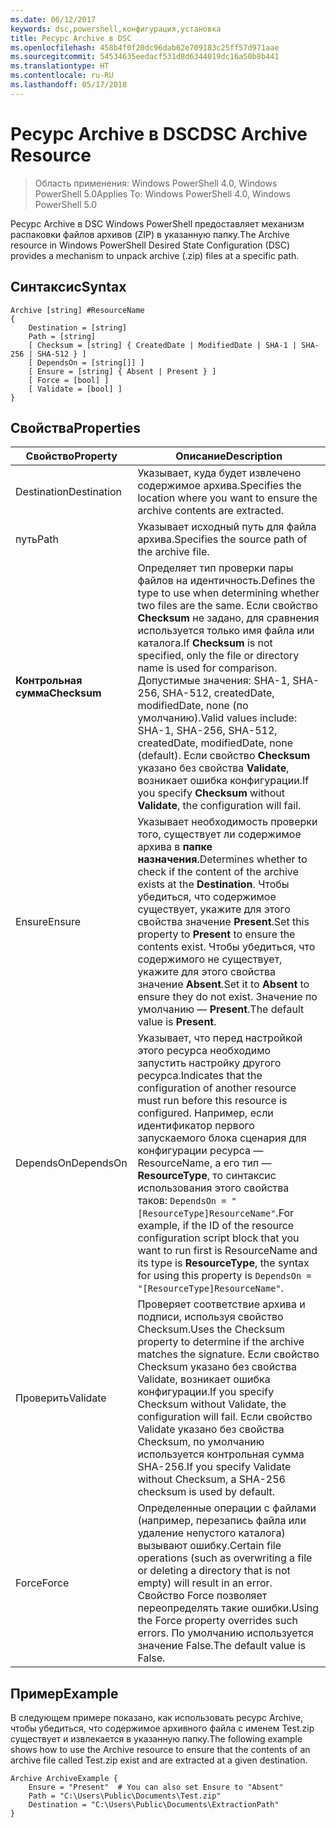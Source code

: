 ```yaml
---
ms.date: 06/12/2017
keywords: dsc,powershell,конфигурация,установка
title: Ресурс Archive в DSC
ms.openlocfilehash: 458b4f0f20dc96dab62e709183c25ff57d971aae
ms.sourcegitcommit: 54534635eedacf531d8d6344019dc16a50b8b441
ms.translationtype: HT
ms.contentlocale: ru-RU
ms.lasthandoff: 05/17/2018
---
```

# <a name="dsc-archive-resource"></a><span data-ttu-id="c3600-103">Ресурс Archive в DSC</span><span class="sxs-lookup"><span data-stu-id="c3600-103">DSC Archive Resource</span></span>

> <span data-ttu-id="c3600-104">Область применения: Windows PowerShell 4.0, Windows PowerShell 5.0</span><span class="sxs-lookup"><span data-stu-id="c3600-104">Applies To: Windows PowerShell 4.0, Windows PowerShell 5.0</span></span>

<span data-ttu-id="c3600-105">Ресурс Archive в DSC Windows PowerShell предоставляет механизм распаковки файлов архивов (ZIP) в указанную папку.</span><span class="sxs-lookup"><span data-stu-id="c3600-105">The Archive resource in Windows PowerShell Desired State Configuration (DSC) provides a mechanism to unpack archive (.zip) files at a specific path.</span></span>

## <a name="syntax"></a><span data-ttu-id="c3600-106">Синтаксис</span><span class="sxs-lookup"><span data-stu-id="c3600-106">Syntax</span></span>
```MOF
Archive [string] #ResourceName
{
    Destination = [string]
    Path = [string]
    [ Checksum = [string] { CreatedDate | ModifiedDate | SHA-1 | SHA-256 | SHA-512 } ]
    [ DependsOn = [string[]] ]
    [ Ensure = [string] { Absent | Present } ]
    [ Force = [bool] ]
    [ Validate = [bool] ]
}
```

## <a name="properties"></a><span data-ttu-id="c3600-107">Свойства</span><span class="sxs-lookup"><span data-stu-id="c3600-107">Properties</span></span>

|  <span data-ttu-id="c3600-108">Свойство</span><span class="sxs-lookup"><span data-stu-id="c3600-108">Property</span></span>  |  <span data-ttu-id="c3600-109">Описание</span><span class="sxs-lookup"><span data-stu-id="c3600-109">Description</span></span>   |
|---|---|
| <span data-ttu-id="c3600-110">Destination</span><span class="sxs-lookup"><span data-stu-id="c3600-110">Destination</span></span>| <span data-ttu-id="c3600-111">Указывает, куда будет извлечено содержимое архива.</span><span class="sxs-lookup"><span data-stu-id="c3600-111">Specifies the location where you want to ensure the archive contents are extracted.</span></span>|
| <span data-ttu-id="c3600-112">путь</span><span class="sxs-lookup"><span data-stu-id="c3600-112">Path</span></span>| <span data-ttu-id="c3600-113">Указывает исходный путь для файла архива.</span><span class="sxs-lookup"><span data-stu-id="c3600-113">Specifies the source path of the archive file.</span></span>|
| <span data-ttu-id="c3600-114">__Контрольная сумма__</span><span class="sxs-lookup"><span data-stu-id="c3600-114">__Checksum__</span></span>| <span data-ttu-id="c3600-115">Определяет тип проверки пары файлов на идентичность.</span><span class="sxs-lookup"><span data-stu-id="c3600-115">Defines the type to use when determining whether two files are the same.</span></span> <span data-ttu-id="c3600-116">Если свойство __Checksum__ не задано, для сравнения используется только имя файла или каталога.</span><span class="sxs-lookup"><span data-stu-id="c3600-116">If __Checksum__ is not specified, only the file or directory name is used for comparison.</span></span> <span data-ttu-id="c3600-117">Допустимые значения: SHA-1, SHA-256, SHA-512, createdDate, modifiedDate, none (по умолчанию).</span><span class="sxs-lookup"><span data-stu-id="c3600-117">Valid values include: SHA-1, SHA-256, SHA-512, createdDate, modifiedDate, none (default).</span></span> <span data-ttu-id="c3600-118">Если свойство __Checksum__ указано без свойства __Validate__, возникает ошибка конфигурации.</span><span class="sxs-lookup"><span data-stu-id="c3600-118">If you specify __Checksum__ without __Validate__, the configuration will fail.</span></span>|
| <span data-ttu-id="c3600-119">Ensure</span><span class="sxs-lookup"><span data-stu-id="c3600-119">Ensure</span></span>| <span data-ttu-id="c3600-120">Указывает необходимость проверки того, существует ли содержимое архива в __папке назначения__.</span><span class="sxs-lookup"><span data-stu-id="c3600-120">Determines whether to check if the content of the archive exists at the __Destination__.</span></span> <span data-ttu-id="c3600-121">Чтобы убедиться, что содержимое существует, укажите для этого свойства значение __Present__.</span><span class="sxs-lookup"><span data-stu-id="c3600-121">Set this property to __Present__ to ensure the contents exist.</span></span> <span data-ttu-id="c3600-122">Чтобы убедиться, что содержимого не существует, укажите для этого свойства значение __Absent__.</span><span class="sxs-lookup"><span data-stu-id="c3600-122">Set it to __Absent__ to ensure they do not exist.</span></span> <span data-ttu-id="c3600-123">Значение по умолчанию — __Present__.</span><span class="sxs-lookup"><span data-stu-id="c3600-123">The default value is __Present__.</span></span>|
| <span data-ttu-id="c3600-124">DependsOn</span><span class="sxs-lookup"><span data-stu-id="c3600-124">DependsOn</span></span> | <span data-ttu-id="c3600-125">Указывает, что перед настройкой этого ресурса необходимо запустить настройку другого ресурса.</span><span class="sxs-lookup"><span data-stu-id="c3600-125">Indicates that the configuration of another resource must run before this resource is configured.</span></span> <span data-ttu-id="c3600-126">Например, если идентификатор первого запускаемого блока сценария для конфигурации ресурса — ResourceName, а его тип — __ResourceType__, то синтаксис использования этого свойства таков: `DependsOn = "[ResourceType]ResourceName"`.</span><span class="sxs-lookup"><span data-stu-id="c3600-126">For example, if the ID of the resource configuration script block that you want to run first is ResourceName and its type is __ResourceType__, the syntax for using this property is `DependsOn = "[ResourceType]ResourceName"`.</span></span>|
| <span data-ttu-id="c3600-127">Проверить</span><span class="sxs-lookup"><span data-stu-id="c3600-127">Validate</span></span>| <span data-ttu-id="c3600-128">Проверяет соответствие архива и подписи, используя свойство Checksum.</span><span class="sxs-lookup"><span data-stu-id="c3600-128">Uses the Checksum property to determine if the archive matches the signature.</span></span> <span data-ttu-id="c3600-129">Если свойство Checksum указано без свойства Validate, возникает ошибка конфигурации.</span><span class="sxs-lookup"><span data-stu-id="c3600-129">If you specify Checksum without Validate, the configuration will fail.</span></span> <span data-ttu-id="c3600-130">Если свойство Validate указано без свойства Checksum, по умолчанию используется контрольная сумма SHA-256.</span><span class="sxs-lookup"><span data-stu-id="c3600-130">If you specify Validate without Checksum, a SHA-256 checksum is used by default.</span></span>|
| <span data-ttu-id="c3600-131">Force</span><span class="sxs-lookup"><span data-stu-id="c3600-131">Force</span></span>| <span data-ttu-id="c3600-132">Определенные операции с файлами (например, перезапись файла или удаление непустого каталога) вызывают ошибку.</span><span class="sxs-lookup"><span data-stu-id="c3600-132">Certain file operations (such as overwriting a file or deleting a directory that is not empty) will result in an error.</span></span> <span data-ttu-id="c3600-133">Свойство Force позволяет переопределять такие ошибки.</span><span class="sxs-lookup"><span data-stu-id="c3600-133">Using the Force property overrides such errors.</span></span> <span data-ttu-id="c3600-134">По умолчанию используется значение False.</span><span class="sxs-lookup"><span data-stu-id="c3600-134">The default value is False.</span></span>|

## <a name="example"></a><span data-ttu-id="c3600-135">Пример</span><span class="sxs-lookup"><span data-stu-id="c3600-135">Example</span></span>

<span data-ttu-id="c3600-136">В следующем примере показано, как использовать ресурс Archive, чтобы убедиться, что содержимое архивного файла с именем Test.zip существует и извлекается в указанную папку.</span><span class="sxs-lookup"><span data-stu-id="c3600-136">The following example shows how to use the Archive resource to ensure that the contents of an archive file called Test.zip exist and are extracted at a given destination.</span></span>

```
Archive ArchiveExample {
    Ensure = "Present"  # You can also set Ensure to "Absent"
    Path = "C:\Users\Public\Documents\Test.zip"
    Destination = "C:\Users\Public\Documents\ExtractionPath"
}
```